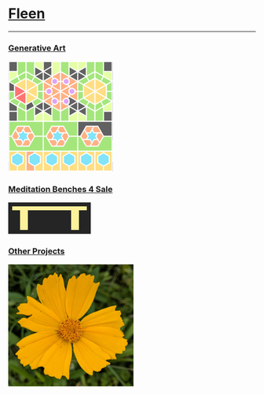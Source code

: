 # [Fleen](https://johnalexandergreene.github.io/Fleen/)

---

### [Generative Art](generative-art/index.md)
![](pix/generativeartlink.png)

### [Meditation Benches 4 Sale](benches/index.md)
![](pix/bencheslink.png)

### [Other Projects](other-projects/index.md)
![](pix/otherprojectslink.png)

